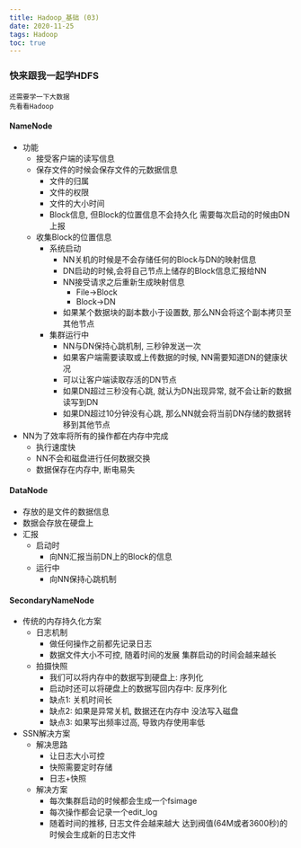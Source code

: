 ```yaml
---
title: Hadoop_基础 (03)
date: 2020-11-25
tags: Hadoop
toc: true
---
```


### 快来跟我一起学HDFS
    还需要学一下大数据
    先看看Hadoop

<!-- more -->

#### NameNode
- 功能
    * 接受客户端的读写信息
    * 保存文件的时候会保存文件的元数据信息
        * 文件的归属
        * 文件的权限
        * 文件的大小时间
        * Block信息, 但Block的位置信息不会持久化 需要每次启动的时候由DN上报
    * 收集Block的位置信息
        * 系统启动
            * NN关机的时候是不会存储任何的Block与DN的映射信息
            * DN启动的时候,会将自己节点上储存的Block信息汇报给NN
            * NN接受请求之后重新生成映射信息
                * File->Block
                * Block->DN
            * 如果某个数据块的副本数小于设置数, 那么NN会将这个副本拷贝至其他节点
        * 集群运行中
            * NN与DN保持心跳机制, 三秒钟发送一次
            * 如果客户端需要读取或上传数据的时候, NN需要知道DN的健康状况
            * 可以让客户端读取存活的DN节点
            * 如果DN超过三秒没有心跳, 就认为DN出现异常, 就不会让新的数据读写到DN
            * 如果DN超过10分钟没有心跳, 那么NN就会将当前DN存储的数据转移到其他节点
- NN为了效率将所有的操作都在内存中完成
    * 执行速度快
    * NN不会和磁盘进行任何数据交换
    * 数据保存在内存中, 断电易失

#### DataNode
- 存放的是文件的数据信息
- 数据会存放在硬盘上
- 汇报
    * 启动时
        * 向NN汇报当前DN上的Block的信息
    * 运行中
        * 向NN保持心跳机制

#### SecondaryNameNode
- 传统的内存持久化方案
    * 日志机制
        * 做任何操作之前都先记录日志
        * 数据文件大小不可控, 随着时间的发展 集群启动的时间会越来越长
    * 拍摄快照
        * 我们可以将内存中的数据写到硬盘上: 序列化
        * 启动时还可以将硬盘上的数据写回内存中: 反序列化
        * 缺点1: 关机时间长
        * 缺点2: 如果是异常关机, 数据还在内存中 没法写入磁盘
        * 缺点3: 如果写出频率过高, 导致内存使用率低
- SSN解决方案
    * 解决思路
        * 让日志大小可控
        * 快照需要定时存储
        * 日志+快照
    * 解决方案
        * 每次集群启动的时候都会生成一个fsimage
        * 每次操作都会记录一个edit_log
        * 随着时间的推移, 日志文件会越来越大 达到阀值(64M或者3600秒)的时候会生成新的日志文件


